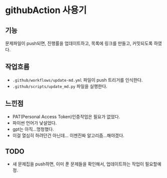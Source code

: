 # githubAction 사용기

## 기능
문제파일이 push되면, 진행률을 업데이트하고, 목록에 링크를 만들고, 커밋되도록 하였다.

## 작업흐름
- `.github/workflows/update-md.yml` 파일이 push 트리거를 인식한다.
- `.github/scripts/update_md.py` 파일을 실행한다.

## 느낀점
- PAT(Personal Access Token)인증작업은 필요가 없었다.
- 파이썬 언어가 낯설었다.
- gpt는 아직...멍청했다.
- 이걸 열심히 하려던건 아닌데... 이젠진짜 알고리즘...해야겠다.

## TODO
- 새 문제집을 push하면, 이미 푼 문제들을 확인해서, 업데이트하는 작업이 필요할예정.